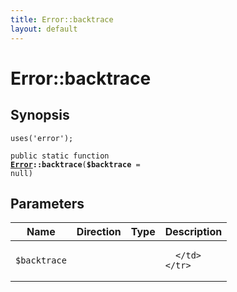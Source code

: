 ```yaml
---
title: Error::backtrace
layout: default
---
```


# Error::backtrace

## Synopsis

<code>uses('error');</code>

<code>public static function <b><a href="Error">Error</a>::backtrace</b>(<b>$backtrace</b> = null)</code>

## Parameters

<table>
  <thead>
    <tr>
      <th>Name</th>
      <th>Direction</th>
      <th>Type</th>
      <th>Description</th>
    </tr>
  </thead>
  <tbody>
    <tr>
      <td><code>$backtrace</code>
      <td><i></i></td>
      <td></td>
      <td>

      </td>
    </tr>
  </tbody>
</table>

